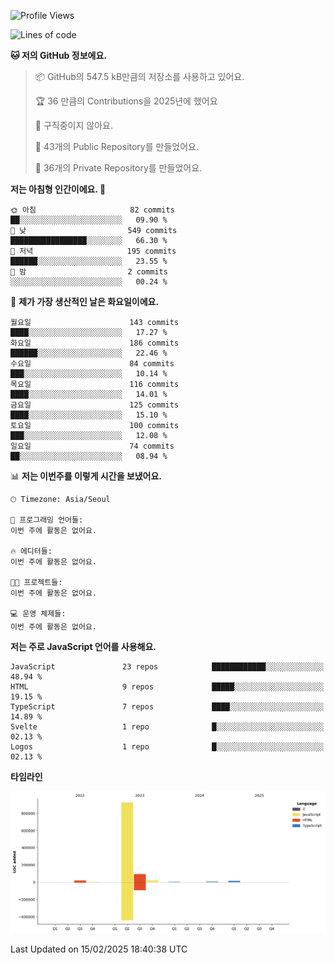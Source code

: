 <!--START_SECTION:waka-->
![Profile Views](http://img.shields.io/badge/Profile%20Views-1-blue)

![Lines of code](https://img.shields.io/badge/%EC%A0%80%EB%8A%94%20%EC%97%AC%ED%83%9C%EA%B9%8C%EC%A7%80%20-1.1%20million%20%EC%A4%84%EC%9D%98%20%EC%BD%94%EB%93%9C%EB%A5%BC%20%EC%9E%91%EC%84%B1%ED%96%88%EC%96%B4%EC%9A%94.-blue)

**🐱 저의 GitHub 정보에요.** 

> 📦 GitHub의 547.5 kB만큼의 저장소를 사용하고 있어요. 
 > 
> 🏆 36 만큼의 Contributions을 2025년에 했어요
 > 
> 🚫 구직중이지 않아요.
 > 
> 📜 43개의 Public Repository를 만들었어요. 
 > 
> 🔑 36개의 Private Repository를 만들었어요. 
 > 
**저는 아침형 인간이에요. 🐤** 

```text
🌞 아침                     82 commits          ██░░░░░░░░░░░░░░░░░░░░░░░   09.90 % 
🌆 낮　                     549 commits         █████████████████░░░░░░░░   66.30 % 
🌃 저녁                     195 commits         ██████░░░░░░░░░░░░░░░░░░░   23.55 % 
🌙 밤　                     2 commits           ░░░░░░░░░░░░░░░░░░░░░░░░░   00.24 % 
```
📅 **제가 가장 생산적인 날은 화요일이에요.** 

```text
월요일                      143 commits         ████░░░░░░░░░░░░░░░░░░░░░   17.27 % 
화요일                      186 commits         ██████░░░░░░░░░░░░░░░░░░░   22.46 % 
수요일                      84 commits          ███░░░░░░░░░░░░░░░░░░░░░░   10.14 % 
목요일                      116 commits         ████░░░░░░░░░░░░░░░░░░░░░   14.01 % 
금요일                      125 commits         ████░░░░░░░░░░░░░░░░░░░░░   15.10 % 
토요일                      100 commits         ███░░░░░░░░░░░░░░░░░░░░░░   12.08 % 
일요일                      74 commits          ██░░░░░░░░░░░░░░░░░░░░░░░   08.94 % 
```


📊 **저는 이번주를 이렇게 시간을 보냈어요.** 

```text
🕑︎ Timezone: Asia/Seoul

💬 프로그래밍 언어들: 
이번 주에 활동은 없어요.

🔥 에디터들: 
이번 주에 활동은 없어요.

🐱‍💻 프로젝트들: 
이번 주에 활동은 없어요.

💻 운영 체제들: 
이번 주에 활동은 없어요.
```

**저는 주로 JavaScript 언어를 사용해요.** 

```text
JavaScript               23 repos            ████████████░░░░░░░░░░░░░   48.94 % 
HTML                     9 repos             █████░░░░░░░░░░░░░░░░░░░░   19.15 % 
TypeScript               7 repos             ████░░░░░░░░░░░░░░░░░░░░░   14.89 % 
Svelte                   1 repo              █░░░░░░░░░░░░░░░░░░░░░░░░   02.13 % 
Logos                    1 repo              █░░░░░░░░░░░░░░░░░░░░░░░░   02.13 % 
```



**타임라인**

![Lines of Code chart](https://raw.githubusercontent.com/project-dy/project-dy/main/assets/bar_graph.png)


 Last Updated on 15/02/2025 18:40:38 UTC
<!--END_SECTION:waka-->
